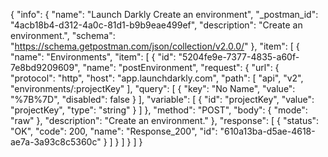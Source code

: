 {
  "info": {
    "name": "Launch Darkly Create an environment",
    "_postman_id": "4acb18b4-d312-4a0c-81d1-b9b9eae499ef",
    "description": "Create an environment.",
    "schema": "https://schema.getpostman.com/json/collection/v2.0.0/"
  },
  "item": [
    {
      "name": "Environments",
      "item": [
        {
          "id": "5204fe9e-7377-4835-a60f-7e8bd9209609",
          "name": "postEnvironment",
          "request": {
            "url": {
              "protocol": "http",
              "host": "app.launchdarkly.com",
              "path": [
                "api",
                "v2",
                "environments/:projectKey"
              ],
              "query": [
                {
                  "key": "No Name",
                  "value": "%7B%7D",
                  "disabled": false
                }
              ],
              "variable": [
                {
                  "id": "projectKey",
                  "value": "projectKey",
                  "type": "string"
                }
              ]
            },
            "method": "POST",
            "body": {
              "mode": "raw"
            },
            "description": "Create an environment."
          },
          "response": [
            {
              "status": "OK",
              "code": 200,
              "name": "Response_200",
              "id": "610a13ba-d5ae-4618-ae7a-3a93c8c5360c"
            }
          ]
        }
      ]
    }
  ]
}